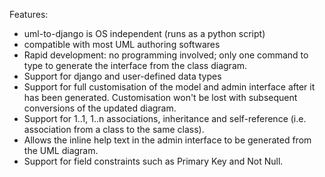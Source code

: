 Features:

  * uml-to-django is OS independent (runs as a python script)
  * compatible with most UML authoring softwares
  * Rapid development: no programming involved; only one command to type to generate the interface from the class diagram.
  * Support for django and user-defined data types
  * Support for full customisation of the model and admin interface after it has been generated. Customisation won't be lost with subsequent conversions of the updated diagram.
  * Support for 1..1, 1..n associations, inheritance and self-reference (i.e. association from a class to the same class).
  * Allows the inline help text in the admin interface to be generated from the UML diagram.
  * Support for field constraints such as Primary Key and Not Null.